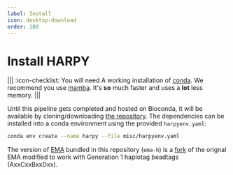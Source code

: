 ```yaml
---
label: Install
icon: desktop-download
order: 100
---
```


# Install HARPY
||| :icon-checklist: You will need
A working installation of [conda](https://conda.io/projects/conda/en/latest/user-guide/install/index.html). We recommend you use [mamba](https://mamba.readthedocs.io/en/latest/installation.html). It's **so** much faster and uses a **lot** less memory.
|||

Until this pipeline gets completed and hosted on Bioconda, it will be available by cloning/downloading [the repository](https://github.com/pdimens/harpy). The dependencies can be installed into a conda environment using the provided `harpyenv.yaml`:
```bash
conda env create --name harpy --file misc/harpyenv.yaml
```

The version of [EMA](https://github.com/arshajii/ema) bundled in this repository (`ema-h`) is a [fork](https://github.com/EdHarry/ema/tree/haplotag) of the orignal EMA modified to work with Generation 1 haplotag beadtags (AxxCxxBxxDxx).